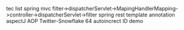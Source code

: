 tec list
spring mvc
filter->dispatcherServlet->MapingHandlerMapping->controller->dispatcherServlet->filter
spring rest template
annotation
aspectJ AOP
Twitter-Snowflake 64 autoincrect ID demo